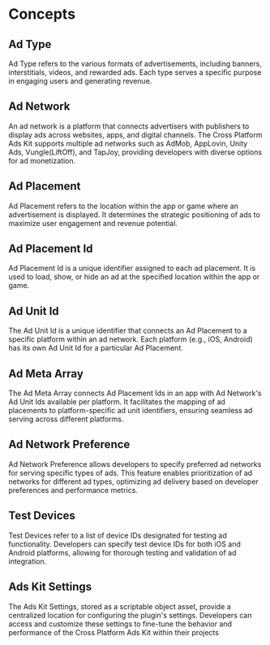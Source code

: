 # Concepts

## Ad Type

Ad Type refers to the various formats of advertisements, including banners, interstitials, videos, and rewarded ads. Each type serves a specific purpose in engaging users and generating revenue.

## Ad Network

An ad network is a platform that connects advertisers with publishers to display ads across websites, apps, and digital channels. The Cross Platform Ads Kit supports multiple ad networks such as AdMob, AppLovin, Unity Ads, Vungle(LiftOff), and TapJoy, providing developers with diverse options for ad monetization.

## Ad Placement

Ad Placement refers to the location within the app or game where an advertisement is displayed. It determines the strategic positioning of ads to maximize user engagement and revenue potential.

## Ad Placement Id

Ad Placement Id is a unique identifier assigned to each ad placement. It is used to load, show, or hide an ad at the specified location within the app or game.

## Ad Unit Id

The Ad Unit Id is a unique identifier that connects an Ad Placement to a specific platform within an ad network. Each platform (e.g., iOS, Android) has its own Ad Unit Id for a particular Ad Placement.

## Ad Meta Array

The Ad Meta Array connects Ad Placement Ids in an app with Ad Network's Ad Unit Ids available per platform. It facilitates the mapping of ad placements to platform-specific ad unit identifiers, ensuring seamless ad serving across different platforms.

## Ad Network Preference

Ad Network Preference allows developers to specify preferred ad networks for serving specific types of ads. This feature enables prioritization of ad networks for different ad types, optimizing ad delivery based on developer preferences and performance metrics.

## Test Devices

Test Devices refer to a list of device IDs designated for testing ad functionality. Developers can specify test device IDs for both iOS and Android platforms, allowing for thorough testing and validation of ad integration.

## Ads Kit Settings

The Ads Kit Settings, stored as a scriptable object asset, provide a centralized location for configuring the plugin's settings. Developers can access and customize these settings to fine-tune the behavior and performance of the Cross Platform Ads Kit within their projects
